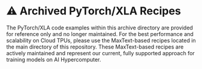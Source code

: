 # ⚠️ Archived PyTorch/XLA Recipes

The PyTorch/XLA code examples within this archive directory are provided for reference only and no longer maintained.
For the best performance and scalability on Cloud TPUs, please use the MaxText-based recipes located in the main directory of this repository.
These MaxText-based recipes are actively maintained and represent our current, fully supported approach for training models on AI Hypercomputer.
